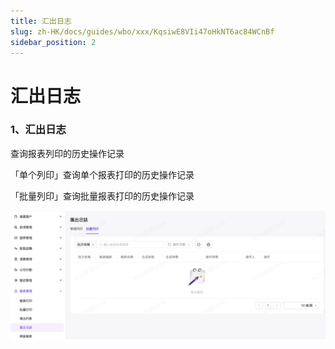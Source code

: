 ```yaml
---
title: 汇出日志
slug: zh-HK/docs/guides/wbo/xxx/KqsiwE8VIi47oHkNT6ac84WCnBf
sidebar_position: 2
---
```



# 汇出日志

### 1、汇出日志

查询报表列印的历史操作记录

「单个列印」查询单个报表打印的历史操作记录

「批量列印」查询批量报表打印的历史操作记录

<img src="./assets/VHPsbFezYouUpZxDeOkc6jGAn7d.png"/>

